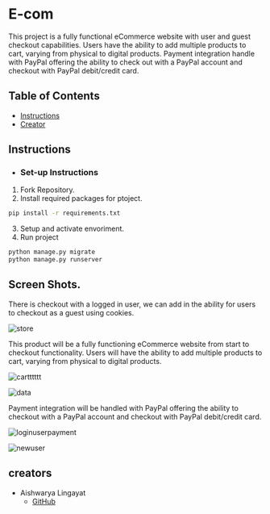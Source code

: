 # E-com
This project is a fully functional eCommerce website with user and guest checkout capabilities. Users have the ability to add multiple products to cart, varying from physical to digital products. Payment integration handle with PayPal offering the ability to check out with a PayPal account and checkout with PayPal debit/credit card.

## Table of Contents

* [Instructions](#instructions)
* [Creator](#creators)

## Instructions

* ### Set-up Instructions
 1. Fork Repository.
 2. Install required packages for ptoject.
 ```bash
 pip install -r requirements.txt
 ```
 3. Setup and activate envoriment.
 4. Run project
 ```bash
 python manage.py migrate
 python manage.py runserver
 ```

## Screen Shots.

There is checkout with a logged in user, we can add in the ability for users to checkout as a guest using cookies.

![store](https://user-images.githubusercontent.com/66966497/105025226-12517800-5a73-11eb-9ac8-61b538401a9f.png)


This product will be a fully functioning eCommerce website from start to checkout functionality. Users will have the ability to add multiple products to cart, varying from physical to digital products.

![cartttttt](https://user-images.githubusercontent.com/66966497/105024297-eed9fd80-5a71-11eb-8f4a-b4ec6f539729.png)



![data](https://user-images.githubusercontent.com/66966497/105025189-06fe4c80-5a73-11eb-8912-aaeddd9d1087.png)


Payment integration will be handled with PayPal offering the ability to checkout with a PayPal account and checkout with PayPal debit/credit card. 

![loginuserpayment](https://user-images.githubusercontent.com/66966497/105025196-08c81000-5a73-11eb-826c-896c42cff5b0.png)



![newuser](https://user-images.githubusercontent.com/66966497/105026950-28f8ce80-5a75-11eb-9589-9ac5e6d967c8.png)

 
 


## creators

* Aishwarya Lingayat
    - [GitHub](https://github.com/Aishwaryalingayat)
